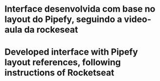 # Interface desenvolvida com base no layout do Pipefy, seguindo a video-aula da rockeseat
# Developed interface with Pipefy layout references, following instructions of Rocketseat